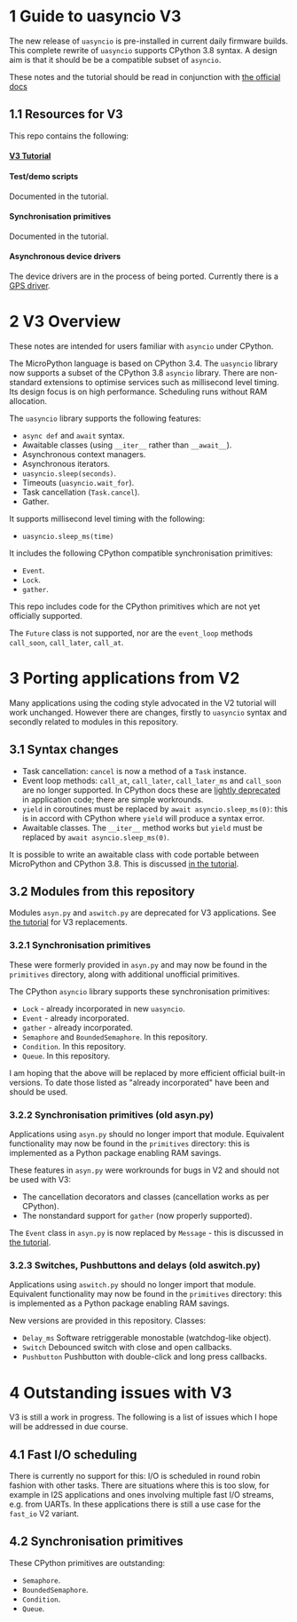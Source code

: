 # 1 Guide to uasyncio V3

The new release of `uasyncio` is pre-installed in current daily firmware 
builds. This complete rewrite of `uasyncio` supports CPython 3.8 syntax. A
design aim is that it should be be a compatible subset of `asyncio`.

These notes and the tutorial should be read in conjunction with
[the official docs](http://docs.micropython.org/en/latest/library/uasyncio.html)

## 1.1 Resources for V3

This repo contains the following:

#### [V3 Tutorial](./docs/TUTORIAL.md)  
#### Test/demo scripts  

Documented in the tutorial.

#### Synchronisation primitives  

Documented in the tutorial.

#### Asynchronous device drivers  
The device drivers are in the process of being ported. Currently there is a
[GPS driver](./docs/GPS.md).

# 2 V3 Overview

These notes are intended for users familiar with `asyncio` under CPython.

The MicroPython language is based on CPython 3.4. The `uasyncio` library now
supports a subset of the CPython 3.8 `asyncio` library. There are non-standard
extensions to optimise services such as millisecond level timing. Its design
focus is on high performance. Scheduling runs without RAM allocation.

The `uasyncio` library supports the following features:

 * `async def` and `await` syntax.
 * Awaitable classes (using `__iter__` rather than `__await__`).
 * Asynchronous context managers.
 * Asynchronous iterators.
 * `uasyncio.sleep(seconds)`.
 * Timeouts (`uasyncio.wait_for`).
 * Task cancellation (`Task.cancel`).
 * Gather.

It supports millisecond level timing with the following:
 * `uasyncio.sleep_ms(time)`

It includes the following CPython compatible synchronisation primitives:
 * `Event`.
 * `Lock`.
 * `gather`.

This repo includes code for the CPython primitives which are not yet officially
supported.

The `Future` class is not supported, nor are the `event_loop` methods
`call_soon`, `call_later`, `call_at`.

# 3 Porting applications from V2

Many applications using the coding style advocated in the V2 tutorial will work
unchanged. However there are changes, firstly to `uasyncio` syntax and secondly
related to modules in this repository.

## 3.1 Syntax changes

 * Task cancellation: `cancel` is now a method of a `Task` instance.
 * Event loop methods: `call_at`, `call_later`, `call_later_ms`  and
 `call_soon` are no longer supported. In CPython docs these are
 [lightly deprecated](https://docs.python.org/3/library/asyncio-eventloop.html#preface)
 in application code; there are simple workrounds.
 * `yield` in coroutines must be replaced by `await asyncio.sleep_ms(0)`:
 this is in accord with CPython where `yield` will produce a syntax error.
 * Awaitable classes. The `__iter__` method works but `yield` must be replaced
 by `await asyncio.sleep_ms(0)`.

It is possible to write an awaitable class with code portable between
MicroPython and CPython 3.8. This is discussed
[in the tutorial](./docs/TUTORIAL.md#412-portable-code).

## 3.2 Modules from this repository

Modules `asyn.py` and `aswitch.py` are deprecated for V3 applications. See
[the tutorial](./docs/TUTORIAL.md#3-synchronisation) for V3 replacements.

### 3.2.1 Synchronisation primitives

These were formerly provided in `asyn.py` and may now be found in the
`primitives` directory, along with additional unofficial primitives.

The CPython `asyncio` library supports these synchronisation primitives:
 * `Lock` - already incorporated in new `uasyncio`.
 * `Event` - already incorporated.
 * `gather` - already incorporated.
 * `Semaphore` and `BoundedSemaphore`. In this repository.
 * `Condition`. In this repository.
 * `Queue`. In this repository.

I am hoping that the above will be replaced by more efficient official built-in
versions. To date those listed as "already incorporated" have been and should
be used.

### 3.2.2 Synchronisation primitives (old asyn.py)

Applications using `asyn.py` should no longer import that module. Equivalent
functionality may now be found in the `primitives` directory: this is
implemented as a Python package enabling RAM savings.

These features in `asyn.py` were workrounds for bugs in V2 and should not be
used with V3:
 * The cancellation decorators and classes (cancellation works as per CPython).
 * The nonstandard support for `gather` (now properly supported).

The `Event` class in `asyn.py` is now replaced by `Message` - this is discussed
in [the tutorial](./docs/TUTORIAL.md#36-message).

### 3.2.3 Switches, Pushbuttons and delays (old aswitch.py)

Applications using `aswitch.py` should no longer import that module. Equivalent
functionality may now be found in the `primitives` directory: this is
implemented as a Python package enabling RAM savings.

New versions are provided in this repository. Classes:
 * `Delay_ms` Software retriggerable monostable (watchdog-like object).
 * `Switch` Debounced switch with close and open callbacks.
 * `Pushbutton` Pushbutton with double-click and long press callbacks.

# 4 Outstanding issues with V3

V3 is still a work in progress. The following is a list of issues which I hope
will be addressed in due course.

## 4.1 Fast I/O scheduling

There is currently no support for this: I/O is scheduled in round robin fashion
with other tasks. There are situations where this is too slow, for example in
I2S applications and ones involving multiple fast I/O streams, e.g. from UARTs.
In these applications there is still a use case for the `fast_io` V2 variant.

## 4.2 Synchronisation primitives

These CPython primitives are outstanding:
 * `Semaphore`.
 * `BoundedSemaphore`.
 * `Condition`.
 * `Queue`.
